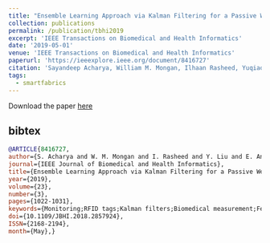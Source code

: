 ```yaml
---
title: "Ensemble Learning Approach via Kalman Filtering for a Passive Wearable Respiratory Monitor"
collection: publications
permalink: /publication/tbhi2019
excerpt: 'IEEE Transactions on Biomedical and Health Informatics'
date: '2019-05-01'
venue: 'IEEE Transactions on Biomedical and Health Informatics'
paperurl: 'https://ieeexplore.ieee.org/document/8416727'
citation: 'Sayandeep Acharya, William M. Mongan, Ilhaan Rasheed, Yuqiao Liu, Endla Anday, Genevieve Dion, Adam Fontecchio, Timothy Kurzweg, and Kapil R. Dandekar. Ensemble Learning Approach via Kalman Filtering for a Passive Wearable Respiratory Monitor. IEEE Transactions of Biomedical and Health Informatics, May 2019.'
tags: 
  - smartfabrics
---
```

Download the paper [here](https://www.ncbi.nlm.nih.gov/pmc/articles/PMC6353690/pdf/nihms-1003309.pdf)

## bibtex
```bibtex
@ARTICLE{8416727, 
author={S. Acharya and W. M. Mongan and I. Rasheed and Y. Liu and E. Anday and G. Dion and A. Fontecchio and T. Kurzweg and K. R. Dandekar}, 
journal={IEEE Journal of Biomedical and Health Informatics}, 
title={Ensemble Learning Approach via Kalman Filtering for a Passive Wearable Respiratory Monitor}, 
year={2019}, 
volume={23}, 
number={3}, 
pages={1022-1031},
keywords={Monitoring;RFID tags;Kalman filters;Biomedical measurement;Feature extraction;Frequency measurement;Sensor fusion;Wearable sensors;Kalman filtering;Activity recognition;Binary Classification}, 
doi={10.1109/JBHI.2018.2857924}, 
ISSN={2168-2194}, 
month={May},}
```